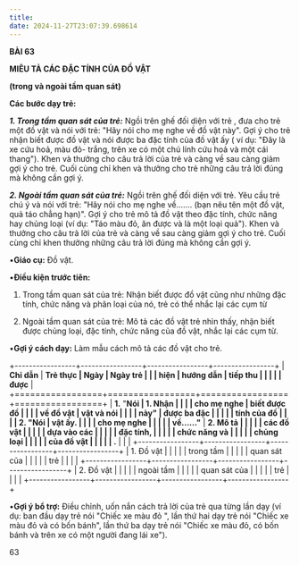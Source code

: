```yaml
---
title: 
date: 2024-11-27T23:07:39.698614
---
```

**BÀI 63**

**MIÊU TẢ CÁC ĐẶC TÍNH CỦA ĐỒ VẬT**

**(trong và ngoài tầm quan sát)**

**Các bước dạy trẻ:**

***1. Trong tầm quan sát của trẻ:*** Ngồi trên ghế đối diện với trẻ ,
đưa cho trẻ một đồ vật và nói với trẻ: "Hãy nói cho mẹ nghe về đồ vật
này". Gợi ý cho trẻ nhận biết được đồ vật và nói được ba đặc tính của
đồ vật ấy ( ví dụ: "Đây là xe cứu hoả, màu đỏ- trắng, trên xe có một
chú lính cứu hoả và một cái thang"). Khen và thưởng cho câu trả lời
của trẻ và càng về sau càng giảm gợi ý cho trẻ. Cuối cùng chỉ khen và
thưởng cho trẻ những câu trả lời đúng mà không cần gợi ý.

***2. Ngoài tầm quan sát của trẻ:*** Ngồi trên ghế đối diện với trẻ.
Yêu cầu trẻ chú ý và nói với trẻ: "Hãy nói cho mẹ nghe về....... (bạn
nêu tên một đồ vật, quả táo chẳng hạn)". Gợi ý cho trẻ mô tả đồ vật
theo đặc tính, chức năng hay chủng loại (ví dụ: "Táo màu đỏ, ăn được
và là một loại quả"). Khen và thưởng cho câu trả lời của trẻ và càng
về sau càng giảm gợi ý cho trẻ. Cuối cùng chỉ khen thưởng những câu
trả lời đúng mà không cần gợi ý.

•**Giáo cụ:** Đồ vật.

•**Điều kiện trước tiên:**

1. Trong tầm quan sát của trẻ: Nhận biết được đồ vật cũng như những
đặc tính, chức năng và phân loại của nó, trẻ có thể nhắc lại các cụm
từ

2. Ngoài tầm quan sát của trẻ: Mô tả các đồ vật trẻ nhìn thấy, nhận
biết được chủng loại, đặc tính, chức năng của đồ vật, nhắc lại các cụm
từ.

•**Gợi ý cách dạy:** Làm mẫu cách mô tả các đồ vật cho trẻ.

+-----------------+-----------------+-----------------+-----------------+
| **Chỉ dẫn**     | **Trẻ thực      | **Ngày**     | **Ngày trẻ    |
|                 | hiện**          | **hướng dẫn** | tiếp thu      |
|                 |                 |                 | được**        |
+=================+=================+=================+=================+
| **1.** "**Nói | **1. Nhận     |                 |                 |
| cho mẹ nghe   | biết được đồ  |                 |                 |
| về đồ vật     | vật và nói    |                 |                 |
| này**"        | được ba đặc   |                 |                 |
|               | tính của đồ   |                 |                 |
| **2.** "**Nói | vật ấy.**     |                 |                 |
| cho mẹ nghe   |               |                 |                 |
| về......"**   | **2. Mô tả    |                 |                 |
|                 | các đồ vật    |                 |                 |
|                 | dựa vào các   |                 |                 |
|                 | đặc tính,     |                 |                 |
|                 | chức năng và  |                 |                 |
|                 | chủng loại    |                 |                 |
|                 | của đồ vật    |                 |                 |
|                 | .**           |                 |                 |
+-----------------+-----------------+-----------------+-----------------+
| 1. Đồ vật    |                 |                 |                 |
| trong tầm     |                 |                 |                 |
| quan sát của  |                 |                 |                 |
| trẻ           |                 |                 |                 |
+-----------------+-----------------+-----------------+-----------------+
| 2. Đồ vật    |                 |                 |                 |
| ngoài tầm     |                 |                 |                 |
| quan sát của  |                 |                 |                 |
| trẻ           |                 |                 |                 |
+-----------------+-----------------+-----------------+-----------------+

•**Gợi ý bổ trợ:** Điều chỉnh, uốn nắn cách trả lời của trẻ qua từng
lần dạy (ví dụ: ban đầu dạy trẻ nói "Chiếc xe màu đỏ ", lần thứ hai
dạy trẻ nói "Chiếc xe màu đỏ và có bốn bánh", lần thứ ba dạy trẻ nói
"Chiếc xe màu đỏ, có bốn bánh và trên xe có một người đang lái xe").

63

